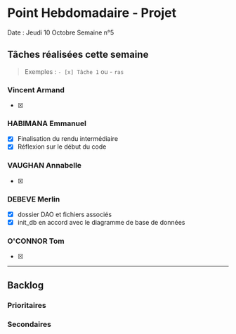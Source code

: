 # Point Hebdomadaire - Projet

Date : Jeudi 10 Octobre
Semaine n°5

## Tâches réalisées cette semaine

> Exemples : `- [x] Tâche 1` ou - `ras`

### Vincent Armand

- [x]

### HABIMANA Emmanuel

- [x] Finalisation du rendu intermédiaire
- [x] Réflexion sur le début du code

### VAUGHAN Annabelle

- [x]

### DEBEVE Merlin

- [x] dossier DAO et fichiers associés
- [x] init_db en accord avec le diagramme de base de données

### O'CONNOR Tom

- [x] 

---

## Backlog



### Prioritaires


### Secondaires
